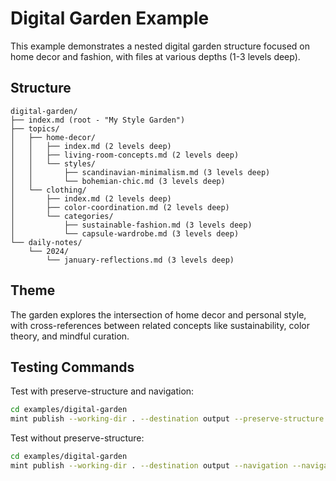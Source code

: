 # Digital Garden Example

This example demonstrates a nested digital garden structure focused on home decor and fashion, with files at various depths (1-3 levels deep).

## Structure

```
digital-garden/
├── index.md (root - "My Style Garden")
├── topics/
│   ├── home-decor/
│   │   ├── index.md (2 levels deep)
│   │   ├── living-room-concepts.md (2 levels deep)
│   │   └── styles/
│   │       ├── scandinavian-minimalism.md (3 levels deep)
│   │       └── bohemian-chic.md (3 levels deep)
│   └── clothing/
│       ├── index.md (2 levels deep)
│       ├── color-coordination.md (2 levels deep)
│       └── categories/
│           ├── sustainable-fashion.md (3 levels deep)
│           └── capsule-wardrobe.md (3 levels deep)
└── daily-notes/
    └── 2024/
        └── january-reflections.md (3 levels deep)
```

## Theme

The garden explores the intersection of home decor and personal style, with cross-references between related concepts like sustainability, color theory, and mindful curation.

## Testing Commands

Test with preserve-structure and navigation:

```bash
cd examples/digital-garden
mint publish --working-dir . --destination output --preserve-structure --navigation --navigation-title "My Style Garden" **/*.md
```

Test without preserve-structure:

```bash
cd examples/digital-garden
mint publish --working-dir . --destination output --navigation --navigation-title "My Style Garden" **/*.md
```